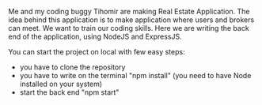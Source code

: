 Me and my coding buggy Tihomir are making Real Estate Application. The idea behind this application is to make application where 
users and brokers can meet. We want to train our coding skills. Here we are writing the back end of the application, using NodeJS and ExpressJS.

You can start the project on local with few easy steps:

- you have to clone the repository
- you have to write on the terminal "npm install" (you need to have Node installed on your system)
- start the back end "npm start"